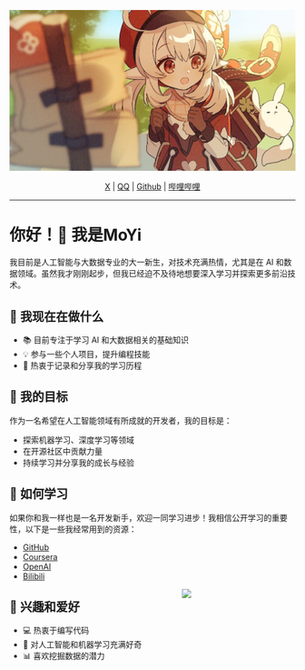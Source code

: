 [![BG](./docs/img/bg.png)](https://github.com/Dongyifengs)

<p align="center">
    <a href="https://img.shields.io/twitter/follow/MoYiJiangNan">X</a> |
    <a href="http://wpa.qq.com/msgrd?v=3&uin=26198573&site=qq&menu=yes">QQ</a> |
    <a href="http://github.com/Dongyifengs">Github</a> |
    <a href="https://space.bilibili.com/454717281">哔哩哔哩</a> 
</p>

---
# 你好！👋 我是MoYi

我目前是人工智能与大数据专业的大一新生，对技术充满热情，尤其是在 AI 和数据领域。虽然我才刚刚起步，但我已经迫不及待地想要深入学习并探索更多前沿技术。

## 🔭 我现在在做什么

- 📚 目前专注于学习 AI 和大数据相关的基础知识
- 💡 参与一些个人项目，提升编程技能
- 📝 热衷于记录和分享我的学习历程

## 🚀 我的目标

作为一名希望在人工智能领域有所成就的开发者，我的目标是：
- 探索机器学习、深度学习等领域
- 在开源社区中贡献力量
- 持续学习并分享我的成长与经验

## 📖 如何学习

如果你和我一样也是一名开发新手，欢迎一同学习进步！我相信公开学习的重要性，以下是一些我经常用到的资源：
- [GitHub](https://github.com)
- [Coursera](https://www.coursera.org)
- [OpenAI](https://chatgpt.com)
- [Bilibili](https://bilibili.com)

<a href="http://moyijiangnan.cn">
  <img align="right" src="https://user-images.githubusercontent.com/6764957/101532175-1cda1580-39cf-11eb-92fc-8466f97122fc.png" width=200 />
</a>

## 🎯 兴趣和爱好

- 💻 热衷于编写代码
- 🤖 对人工智能和机器学习充满好奇
- 📊 喜欢挖掘数据的潜力